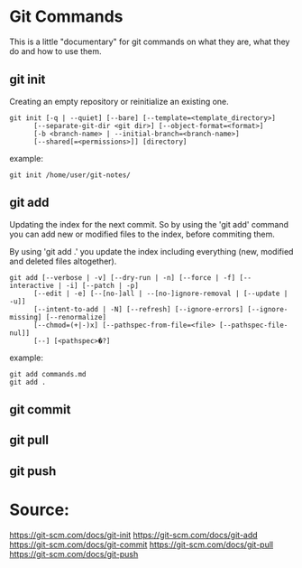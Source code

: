 # Git Commands
This is a little "documentary" for git commands on what they are, what they do and how to use them.

## git init
Creating an empty repository or reinitialize an existing one.
```
git init [-q | --quiet] [--bare] [--template=<template_directory>]
	  [--separate-git-dir <git dir>] [--object-format=<format>]
	  [-b <branch-name> | --initial-branch=<branch-name>]
	  [--shared[=<permissions>]] [directory]
```

example:
```
git init /home/user/git-notes/
```

## git add
Updating the index for the next commit.
So by using the 'git add' command you can add new or modified files to the index, before commiting them.

By using 'git add .' you update the index including everything (new, modified and deleted files altogether).
```
git add [--verbose | -v] [--dry-run | -n] [--force | -f] [--interactive | -i] [--patch | -p]
	  [--edit | -e] [--[no-]all | --[no-]ignore-removal | [--update | -u]]
	  [--intent-to-add | -N] [--refresh] [--ignore-errors] [--ignore-missing] [--renormalize]
	  [--chmod=(+|-)x] [--pathspec-from-file=<file> [--pathspec-file-nul]]
	  [--] [<pathspec>�?]
```

example:
```
git add commands.md
git add .
```

## git commit


## git pull

## git push


# Source:
https://git-scm.com/docs/git-init
https://git-scm.com/docs/git-add
https://git-scm.com/docs/git-commit
https://git-scm.com/docs/git-pull
https://git-scm.com/docs/git-push